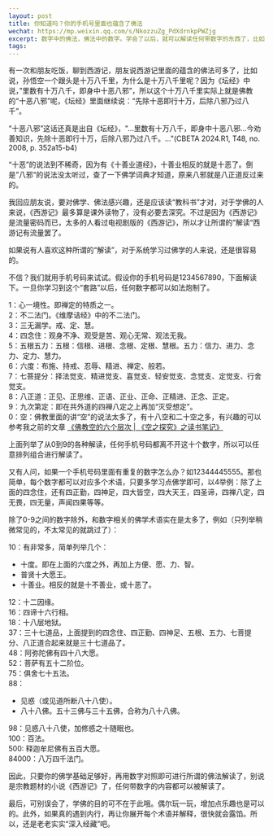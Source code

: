 ```yaml
---
layout: post
title: 你知道吗？你的手机号里面也蕴含了佛法
wechat: https://mp.weixin.qq.com/s/NkozzuZg_PdXdrnkpPWZjg
excerpt: 数字中的佛法，佛法中的数字。学会了以后，就可以解读任何带数字的东西了，比如手机号，生日，身份证，门牌号等。
tags:
---
```


有一次和朋友吃饭，聊到西游记，朋友说西游记里面的蕴含的佛法可多了，比如说，孙悟空一个跟头是十万八千里，为什么是十万八千里呢？因为《坛经》中说，”里数有十万八千，即身中十恶八邪”，所以这个十万八千里实际上就是佛教的“十恶八邪”呢，《坛经》里面继续说：“先除十恶即行十万，后除八邪乃过八千”。

“十恶八邪”这话还真是出自《坛经》，"...里数有十万八千，即身中十恶八邪...今劝善知识，先除十恶即行十万，后除八邪乃过八千。..."(CBETA 2024.R1, T48, no. 2008, p. 352a15-b4)

“十恶”的说法到不稀奇，因为有《十善业道经》，十善业相反的就是十恶了。倒是”八邪“的说法没太听过，查了一下佛学词典才知道，原来八邪就是八正道反过来的。

我回应朋友说，要对佛学、佛法感兴趣，还是应该读“教科书”才对，对于学佛的人来说，《西游记》最多算是课外读物了，没有必要去深究。不过是因为《西游记》是流量密码而已，太多的人看过电视剧版的《西游记》，所以才让所谓的”解读“西游记有流量罢了。

如果说有人喜欢这种所谓的“解读”，对于系统学习过佛学的人来说，还是很容易的。

不信？我们就用手机号码来试试。假设你的手机号码是1234567890，下面解读下。一旦你学习到这个“套路”以后，任何数字都可以如法炮制了。

1：心一境性。即禅定的特质之一。<br>
2：不二法门。《维摩诘经》中的不二法门。<br>
3：三无漏学。戒、定、慧。<br>
4：四念住：观身不净、观受是苦、观心无常、观法无我。<br>
5：五根五力：五根：信根、进根、念根、定根、慧根。五力：信力、进力、念力、定力、慧力。<br>
6：六度：布施、持戒、忍辱、精进、禅定、般若。<br>
7：七菩提分：择法觉支、精进觉支、喜觉支、轻安觉支、念觉支、定觉支、行舍觉支。<br>
8：八正道：正见、正思维、正语、正业、正命、正精进、正念、正定。<br>
9：九次第定：即在共外道的四禅八定之上再加“灭受想定”。<br>
0：空：佛教里面的讲“空”的说法太多了，有十八空和二十空之多，有兴趣的可以参考我之前的文章 [《佛教空的六个层次 \| 《空之探究》之读书笔记》](https://mp.weixin.qq.com/s/AaPNZH30_A3LFucUFRCIIw)

上面列举了从0到9的各种解读，任何手机号码都离不开这十个数字，所以可以任意排列组合进行解读了。

又有人问，如果一个手机号码里面有重复的数字怎么办？如12344445555。那也简单，每个数字都可以对应多个术语，只要多学习点佛学即可，以4举例：除了上面的四念住，还有四正勤，四神足，四大皆空，四大天王，四圣谛，四禅八定，四无畏，四无量，声闻四果等等。

除了0-9之间的数字除外，和数字相关的佛学术语实在是太多了，例如（只列举稍微常见的，不太常见的就跳过了）：

10：有非常多，简单列举几个：
  * 十度。即在上面的六度之外，再加上方便、愿、力、智。
  * 普贤十大愿王。
  * 十善业。相反的就是十不善业，或十恶了。

12：十二因缘。<br>
16：四谛十六行相。<br>
18：十八层地狱。<br>
37：三十七道品，上面提到的四念住、四正勤、四神足、五根、五力、七菩提分、八正道合起来就是三十七道品了。<br>
48：阿弥陀佛有四十八大愿。<br>
52：菩萨有五十二阶位。<br>
75：俱舍七十五法。<br>
88：
* 见惑（或见道所断八十八使）。
* 八十八佛。五十三佛与三十五佛，合称为八十八佛。

98：见惑八十八使，加修惑之十随眠也。<br>
100：百法。<br>
500: 释迦牟尼佛有五百大愿。<br>
84000：八万四千法门。

因此，只要你的佛学基础足够好，再用数字对照即可进行所谓的佛法解读了，别说是宗教题材的小说《西游记》了，任何带数字的内容都可以被解读了。

最后，可别误会了，学佛的目的可不在于此哦。偶尔玩一玩，增加点乐趣也是可以的。此外，如果真的遇到内行，再让你展开每个术语并解释，很快就会露馅。所以，还是老老实实“深入经藏”吧。
